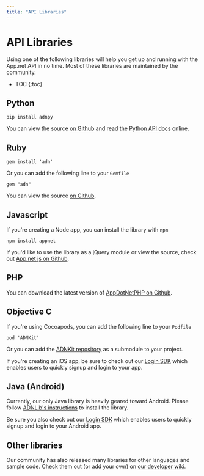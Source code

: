 ```yaml
---
title: "API Libraries"
---
```


# API Libraries

Using one of the following libraries will help you get up and running with the App.net API in no time. Most of these libraries are maintained by the community.

* TOC
{:toc}

## Python

    pip install adnpy

You can view the source [on Github](https://github.com/appdotnet/adnpy) and read the [Python API docs](http://adnpy.readthedocs.org/) online.

## Ruby

    gem install 'adn'

Or you can add the following line to your `Gemfile`

    gem "adn"

You can view the source [on Github](https://github.com/adn-rb/adn).

## Javascript

If you're creating a Node app, you can install the library with `npm`

    npm install appnet

If you'd like to use the library as a jQuery module or view the source, check out [App.net js on Github](https://github.com/duerig/appnet.js/).

## PHP

You can download the latest version of [AppDotNetPHP on Github](https://github.com/jdolitsky/AppDotNetPHP).

## Objective C

If you're using Cocoapods, you can add the following line to your `Podfile`

    pod 'ADNKit'

Or you can add the [ADNKit repository](https://github.com/joeldev/ADNKit) as a submodule to your project.

If you're creating an iOS app, be sure to check out our [Login SDK](/reference/authentication/flows/sdk/) which enables users to quickly signup and login to your app.

## Java (Android)

Currently, our only Java library is heavily geared toward Android. Please follow [ADNLib's instructions](https://github.com/alwaysallthetime/ADNLib) to install the library.

Be sure you also check out our [Login SDK](/reference/authentication/flows/sdk/) which enables users to quickly signup and login to your Android app.

## Other libraries

Our community has also released many libraries for other languages and sample code. Check them out (or add your own) on [our developer wiki](https://github.com/appdotnet/api-spec/wiki/Developer-Resources).